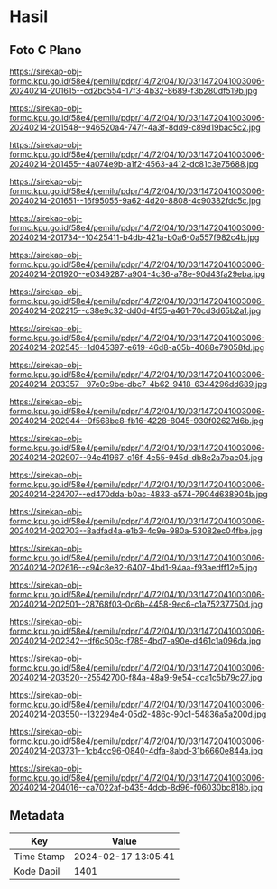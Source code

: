 # Hasil

## Foto C Plano

https://sirekap-obj-formc.kpu.go.id/58e4/pemilu/pdpr/14/72/04/10/03/1472041003006-20240214-201615--cd2bc554-17f3-4b32-8689-f3b280df519b.jpg

https://sirekap-obj-formc.kpu.go.id/58e4/pemilu/pdpr/14/72/04/10/03/1472041003006-20240214-201548--946520a4-747f-4a3f-8dd9-c89d19bac5c2.jpg

https://sirekap-obj-formc.kpu.go.id/58e4/pemilu/pdpr/14/72/04/10/03/1472041003006-20240214-201455--4a074e9b-a1f2-4563-a412-dc81c3e75688.jpg

https://sirekap-obj-formc.kpu.go.id/58e4/pemilu/pdpr/14/72/04/10/03/1472041003006-20240214-201651--16f95055-9a62-4d20-8808-4c90382fdc5c.jpg

https://sirekap-obj-formc.kpu.go.id/58e4/pemilu/pdpr/14/72/04/10/03/1472041003006-20240214-201734--10425411-b4db-421a-b0a6-0a557f982c4b.jpg

https://sirekap-obj-formc.kpu.go.id/58e4/pemilu/pdpr/14/72/04/10/03/1472041003006-20240214-201920--e0349287-a904-4c36-a78e-90d43fa29eba.jpg

https://sirekap-obj-formc.kpu.go.id/58e4/pemilu/pdpr/14/72/04/10/03/1472041003006-20240214-202215--c38e9c32-dd0d-4f55-a461-70cd3d65b2a1.jpg

https://sirekap-obj-formc.kpu.go.id/58e4/pemilu/pdpr/14/72/04/10/03/1472041003006-20240214-202545--1d045397-e619-46d8-a05b-4088e79058fd.jpg

https://sirekap-obj-formc.kpu.go.id/58e4/pemilu/pdpr/14/72/04/10/03/1472041003006-20240214-203357--97e0c9be-dbc7-4b62-9418-6344296dd689.jpg

https://sirekap-obj-formc.kpu.go.id/58e4/pemilu/pdpr/14/72/04/10/03/1472041003006-20240214-202944--0f568be8-fb16-4228-8045-930f02627d6b.jpg

https://sirekap-obj-formc.kpu.go.id/58e4/pemilu/pdpr/14/72/04/10/03/1472041003006-20240214-202907--94e41967-c16f-4e55-945d-db8e2a7bae04.jpg

https://sirekap-obj-formc.kpu.go.id/58e4/pemilu/pdpr/14/72/04/10/03/1472041003006-20240214-224707--ed470dda-b0ac-4833-a574-7904d638904b.jpg

https://sirekap-obj-formc.kpu.go.id/58e4/pemilu/pdpr/14/72/04/10/03/1472041003006-20240214-202703--8adfad4a-e1b3-4c9e-980a-53082ec04fbe.jpg

https://sirekap-obj-formc.kpu.go.id/58e4/pemilu/pdpr/14/72/04/10/03/1472041003006-20240214-202616--c94c8e82-6407-4bd1-94aa-f93aedff12e5.jpg

https://sirekap-obj-formc.kpu.go.id/58e4/pemilu/pdpr/14/72/04/10/03/1472041003006-20240214-202501--28768f03-0d6b-4458-9ec6-c1a75237750d.jpg

https://sirekap-obj-formc.kpu.go.id/58e4/pemilu/pdpr/14/72/04/10/03/1472041003006-20240214-202342--df6c506c-f785-4bd7-a90e-d461c1a096da.jpg

https://sirekap-obj-formc.kpu.go.id/58e4/pemilu/pdpr/14/72/04/10/03/1472041003006-20240214-203520--25542700-f84a-48a9-9e54-cca1c5b79c27.jpg

https://sirekap-obj-formc.kpu.go.id/58e4/pemilu/pdpr/14/72/04/10/03/1472041003006-20240214-203550--132294e4-05d2-486c-90c1-54836a5a200d.jpg

https://sirekap-obj-formc.kpu.go.id/58e4/pemilu/pdpr/14/72/04/10/03/1472041003006-20240214-203731--1cb4cc96-0840-4dfa-8abd-31b6660e844a.jpg

https://sirekap-obj-formc.kpu.go.id/58e4/pemilu/pdpr/14/72/04/10/03/1472041003006-20240214-204016--ca7022af-b435-4dcb-8d96-f06030bc818b.jpg


## Metadata

| Key        | Value               |
| ---------- | ------------------- |
| Time Stamp | 2024-02-17 13:05:41 |
| Kode Dapil | 1401                |



